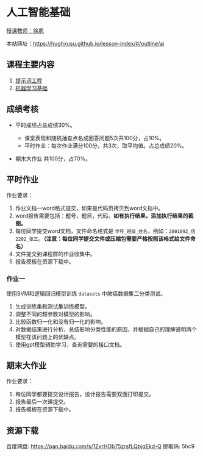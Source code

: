 # 人工智能基础

[授课教师：徐夙](https://hughxusu.github.io/lesson-index/#/c-teacher)

本站网址：https://hughxusu.github.io/lesson-index/#/outline/ai

## 课程主要内容

1. [提示词工程](https://hughxusu.github.io/lesson-prompt/#/)
2. [机器学习基础](https://hughxusu.github.io/lesson-ai/#/)

## 成绩考核

* 平时成绩占总成绩30%。
  * 课堂表现和随机抽查点名或回答问题5次共100分，占10%。
  * 平时作业：每次作业满分100分，共3次，取平均值。占总成绩20%。

* 期末大作业 共100分，占70%。

## 平时作业

作业要求：

1. 作业文档一word格式提交，如果是代码页拷贝到word文档中。
2. word报告需要包括：题号，题目，代码。**如有执行结果，添加执行结果的截图。**
3. 每位同学提交word文档，文件命名格式是 `学号_班级_姓名`，例如：`2001092_信2202_张三`。**（注意：每位同学提交文件或压缩包需要严格按照该格式给文件命名）**
4. 文件提交到课程群的作业收集中。
5. 报告模板在资源下载中。

### 作业一

使用SVM和逻辑回归模型训练 `datasets` 中肺癌数据集二分类测试。

1.  生成训练集和测试集训练模型。
2.  调整不同的超参数对模型的影响。
3.  比较函数归一化和没有归一化的影响。
4.  对数据结果进行分析，总结影响分类性能的原因，并根据自己的理解说明两个模型在该问题上的优缺点。
5.  使用gpt模型辅助学习，查询需要的接口文档。

## 期末大作业

作业要求：

1. 每位同学都要提交设计报告，设计报告需要双面打印提交。
2. 报告最后一次课提交。
3. 报告模板在资源下载中。

## 资源下载

百度网盘: https://pan.baidu.com/s/1ZxrHOb75zrsfLQbjqEkd-Q 提取码: 5hc9 
